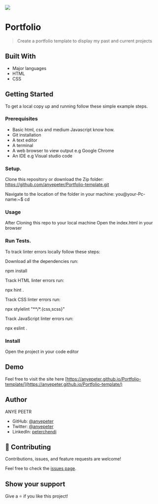 ![](https://img.shields.io/badge/Microverse-blueviolet)

# Portfolio 

> Create a portfolio template to display my past and current projects 


## Built With

- Major languages
- HTML
- CSS



## Getting Started


To get a local copy up and running follow these simple example steps.

### Prerequisites
- Basic html, css and medium Javascript know how.
- Git installation
- A text editor
- A terminal
- A web browser to view output e.g Google Chrome
- An IDE e.g Visual studio code
### Setup.
Clone this repository or download the Zip folder:
https://github.com/anyepeter/Portfolio-template.git

Navigate to the location of the folder in your machine:
you@your-Pc-name:~$ cd <folder>

### Usage
After Cloning this repo to your local machine
Open the index.html in your browser

### Run Tests.
To track linter errors locally follow these steps:

Download all the dependencies run:

npm install

Track HTML linter errors run:

npx hint .

Track CSS linter errors run:

npx stylelint "**/*.{css,scss}"

Track JavaScript linter errors run:

npx eslint .

### Install

Open the project in your code editor

## Demo 
Feel free to visit the site here [https://anyepeter.github.io/Portfolio-template/](https://anyepeter.github.io/Portfolio-template/)

## Author
ANYE PEETR

- GitHub: [@anyepeter](https://github.com/anyepeter)
- Twitter: [@anyepeter](https://twitter.com/home?lang=en)
- LinkedIn: [peterchendi](https://www.linkedin.com/feed/)



## 🤝 Contributing

Contributions, issues, and feature requests are welcome!

Feel free to check the [issues page](https://github.com/anyepeter/Hello_world_microverse/issues).

## Show your support

Give a ⭐️ if you like this project!
